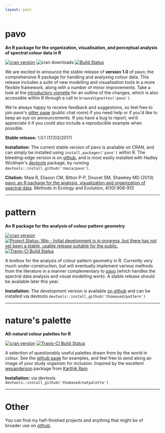 ```yaml
---
layout: post
---
```

# pavo  

**An R package for the organization, visualisation, and perceptual analysis of spectral colour data in R**

[![cran version](http://www.r-pkg.org/badges/version/pavo)](https://cran.r-project.org/package=pavo/)
![cran downloads](http://cranlogs.r-pkg.org/badges/grand-total/pavo) 
[![Build Status](https://travis-ci.org/rmaia/pavo.svg?branch=master)](https://travis-ci.org/rmaia/pavo/branches)

We are excited to announce the stable release of **version 1.0** of pavo; the comprehensive R package for handling and analysing colour data. This release includes a suite of new modelling and visualisation tools in a more flexible framework, along with a number of minor improvements. Take a look at the [introductory vignette](http://tomwhite.io/pavo-1_0.html) for an outline of the changes, which is also accessible within R through a call to ```browseVignettes('pavo')```.

We're always happy to receive feedback and suggestions, so feel free to join pavo's [gitter page](https://gitter.im/r-pavo/help) (public chat room) if you need help or if you'd like to keep an eye on announcements. If you have a bug to report, we’d appreciate it if you could also include a reproducible example when possible.

**Stable release:** 1.0.1 (17/03/2017)

**Installation:** The current stable version of pavo is available on CRAN, and can simply be installed using ```install.packages('pavo')``` within R. The bleeding-edge version is on [github](https://github.com/rmaia/pavo), and is most easily installed with Hadley Wickham's [devtools](https://github.com/hadley/devtools) package, by running ```devtools::install_github('rmaia/pavo')```.  

**Citation:** Maia R, Eliason CM, Bitton P-P, Doucet SM, Shawkey MD (2013) [pavo: an R package for the analysis, visualization and organization of spectral data](http://dx.doi.org/10.1111/2041-210X.12069). Methods in Ecology and Evolution, 4(10):906-913

----------

# pattern

**An R package for the analysis of colour pattern geometry**

[![cran version](http://www.r-pkg.org/badges/version/pattern)](https://cran.r-project.org/package=pattern/) [![Project Status: Wip - Initial development is in progress, but there has not yet been a stable, usable release suitable for the public.](http://www.repostatus.org/badges/0.1.0/wip.svg)](http://www.repostatus.org/#wip) [![Travis-CI Build Status](https://travis-ci.org/thomased/pattern.png?branch=master)](https://travis-ci.org/thomased/pattern)

A toolbox for the analysis of colour pattern geometry in R. Currently very much under-construction, but will eventually implement various methods from the literature in a manner complementary to [pavo](https://github.com/rmaia/pavo) (which handles the spectral data analysis and visual modelling work). A stable release should be available later this year.

**Installation:** The development version is available [on github](https://github.com/thomased/pattern) and can be installed via devtools ```devtools::install_github('thomased/pattern')```

----------

# nature's palette

**All-natural colour palettes for R**

[![cran version](http://www.r-pkg.org/badges/version/pattern)](https://cran.r-project.org/package=natpalette/) [![Travis-CI Build Status](https://travis-ci.org/thomased/pattern.png?branch=master)](https://travis-ci.org/thomased/natpalette)

A selection of questionably useful palettes drawn from by the world in colour. See the [github page](https://github.com/thomased/natpalette) for examples, and feel free to send along an image of your study organism for inclusion. Inspired by the excellent [wesanderson](https://github.com/karthik/wesanderson) package from [Karthik Ram](http://inundata.org).

**Installation:** via devtools ```devtools::install_github('thomased/natpalette')```

----------

# Other

You can find my half-finished projects and anything that might be of broader use on [github](https://github.com/thomased).

